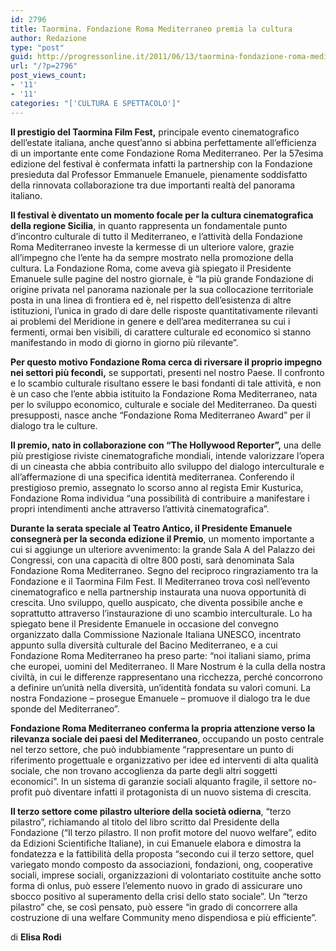 ```yaml
---
id: 2796
title: Taormina. Fondazione Roma Mediterraneo premia la cultura
author: Redazione
type: "post"
guid: http://progressonline.it/2011/06/13/taormina-fondazione-roma-mediterraneo-premia-la-cultura/
url: "/?p=2796"
post_views_count:
- '11'
- '11'
categories: "['CULTURA E SPETTACOLO']"
---
```


**Il prestigio del Taormina Film Fest,** principale evento cinematografico dell’estate italiana, anche quest’anno si abbina perfettamente all’efficienza di un importante ente come Fondazione Roma Mediterraneo. Per la 57esima edizione del festival è confermata infatti la partnership con la Fondazione presieduta dal Professor Emmanuele Emanuele, pienamente soddisfatto della rinnovata collaborazione tra due importanti realtà del panorama italiano.

**Il festival è diventato un momento focale per la cultura cinematografica della regione Sicilia**, in quanto rappresenta un fondamentale punto d’incontro culturale di tutto il Mediterraneo, e l’attività della Fondazione Roma Mediterraneo investe la kermesse di un ulteriore valore, grazie all’impegno che l’ente ha da sempre mostrato nella promozione della cultura. La Fondazione Roma, come aveva già spiegato il Presidente Emanuele sulle pagine del nostro giornale, è “la più grande Fondazione di origine privata nel panorama nazionale per la sua collocazione territoriale posta in una linea di frontiera ed è, nel rispetto dell’esistenza di altre istituzioni, l’unica in grado di dare delle risposte quantitativamente rilevanti ai problemi del Meridione in genere e dell’area mediterranea su cui i fermenti, ormai ben visibili, di carattere culturale ed economico si stanno manifestando in modo di giorno in giorno più rilevante”.

**Per questo motivo Fondazione Roma cerca di riversare il proprio impegno nei settori più fecondi,** se supportati, presenti nel nostro Paese. Il confronto e lo scambio culturale risultano essere le basi fondanti di tale attività, e non è un caso che l’ente abbia istituito la Fondazione Roma Mediterraneo, nata per lo sviluppo economico, culturale e sociale del Mediterraneo. Da questi presupposti, nasce anche “Fondazione Roma Mediterraneo Award” per il dialogo tra le culture.

**Il premio, nato in collaborazione con “The Hollywood Reporter”,** una delle più prestigiose riviste cinematografiche mondiali, intende valorizzare l’opera di un cineasta che abbia contribuito allo sviluppo del dialogo interculturale e all’affermazione di una specifica identità mediterranea. Conferendo il prestigioso premio, assegnato lo scorso anno al regista Emir Kusturica, Fondazione Roma individua “una possibilità di contribuire a manifestare i propri intendimenti anche attraverso l’attività cinematografica”.

**Durante la serata speciale al Teatro Antico, il Presidente Emanuele consegnerà per la seconda edizione il Premio**, un momento importante a cui si aggiunge un ulteriore avvenimento: la grande Sala A del Palazzo dei Congressi, con una capacità di oltre 800 posti, sarà denominata Sala Fondazione Roma Mediterraneo. Segno del reciproco ringraziamento tra la Fondazione e il Taormina Film Fest. Il Mediterraneo trova così nell’evento cinematografico e nella partnership instaurata una nuova opportunità di crescita. Uno sviluppo, quello auspicato, che diventa possibile anche e soprattutto attraverso l’instaurazione di uno scambio interculturale. Lo ha spiegato bene il Presidente Emanuele in occasione del convegno organizzato dalla Commissione Nazionale Italiana UNESCO, incentrato appunto sulla diversità culturale del Bacino Mediterraneo, e a cui Fondazione Roma Mediterraneo ha preso parte: “noi italiani siamo, prima che europei, uomini del Mediterraneo. Il Mare Nostrum è la culla della nostra civiltà, in cui le differenze rappresentano una ricchezza, perché concorrono a definire un’unità nella diversità, un’identità fondata su valori comuni. La nostra Fondazione – prosegue Emanuele – promuove il dialogo tra le due sponde del Mediterraneo”.

**Fondazione Roma Mediterraneo conferma la propria attenzione verso la rilevanza sociale dei paesi del Mediterraneo**, occupando un posto centrale nel terzo settore, che può indubbiamente “rappresentare un punto di riferimento progettuale e organizzativo per idee ed interventi di alta qualità sociale, che non trovano accoglienza da parte degli altri soggetti economici”. In un sistema di garanzie sociali alquanto fragile, il settore no-profit può diventare infatti il protagonista di un nuovo sistema di crescita.

**Il terzo settore come pilastro ulteriore della società odierna**, “terzo pilastro”, richiamando al titolo del libro scritto dal Presidente della Fondazione (“Il terzo pilastro. Il non profit motore del nuovo welfare”, edito da Edizioni Scientifiche Italiane), in cui Emanuele elabora e dimostra la fondatezza e la fattibilità della proposta “secondo cui il terzo settore, quel variegato mondo composto da associazioni, fondazioni, ong, cooperative sociali, imprese sociali, organizzazioni di volontariato costituite anche sotto forma di onlus, può essere l’elemento nuovo in grado di assicurare uno sbocco positivo al superamento della crisi dello stato sociale”. Un “terzo pilastro” che, se così pensato, può essere “in grado di concorrere alla costruzione di una welfare Community meno dispendiosa e più efficiente”.

di **Elisa Rodi**